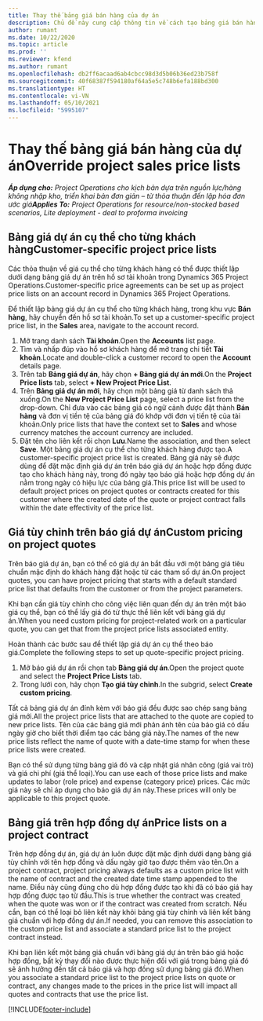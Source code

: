 ```yaml
---
title: Thay thế bảng giá bán hàng của dự án
description: Chủ đề này cung cấp thông tin về cách tạo bảng giá bán hàng tùy chỉnh.
author: rumant
ms.date: 10/22/2020
ms.topic: article
ms.prod: ''
ms.reviewer: kfend
ms.author: rumant
ms.openlocfilehash: db2ff6acaad6ab4cbcc98d3d5b06b36ed23b758f
ms.sourcegitcommit: 40f68387f594180af64a5e5c748b6efa188bd300
ms.translationtype: HT
ms.contentlocale: vi-VN
ms.lasthandoff: 05/10/2021
ms.locfileid: "5995107"
---
```

# <a name="override-project-sales-price-lists"></a><span data-ttu-id="c90b7-103">Thay thế bảng giá bán hàng của dự án</span><span class="sxs-lookup"><span data-stu-id="c90b7-103">Override project sales price lists</span></span>

<span data-ttu-id="c90b7-104">_**Áp dụng cho:** Project Operations cho kịch bản dựa trên nguồn lực/hàng không nhập kho, triển khai bản đơn giản – từ thỏa thuận đến lập hóa đơn ước giá_</span><span class="sxs-lookup"><span data-stu-id="c90b7-104">_**Applies To:** Project Operations for resource/non-stocked based scenarios, Lite deployment - deal to proforma invoicing_</span></span>

## <a name="customer-specific-project-price-lists"></a><span data-ttu-id="c90b7-105">Bảng giá dự án cụ thể cho từng khách hàng</span><span class="sxs-lookup"><span data-stu-id="c90b7-105">Customer-specific project price lists</span></span>

<span data-ttu-id="c90b7-106">Các thỏa thuận về giá cụ thể cho từng khách hàng có thể được thiết lập dưới dạng bảng giá dự án trên hồ sơ tài khoản trong Dynamics 365 Project Operations.</span><span class="sxs-lookup"><span data-stu-id="c90b7-106">Customer-specific price agreements can be set up as project price lists on an account record in Dynamics 365 Project Operations.</span></span>

<span data-ttu-id="c90b7-107">Để thiết lập bảng giá dự án cụ thể cho từng khách hàng, trong khu vực **Bán hàng**, hãy chuyển đến hồ sơ tài khoản.</span><span class="sxs-lookup"><span data-stu-id="c90b7-107">To set up a customer-specific project price list, in the **Sales** area, navigate to the account record.</span></span>

1. <span data-ttu-id="c90b7-108">Mở trang danh sách **Tài khoản**.</span><span class="sxs-lookup"><span data-stu-id="c90b7-108">Open the **Accounts** list page.</span></span>
2. <span data-ttu-id="c90b7-109">Tìm và nhấp đúp vào hồ sơ khách hàng để mở trang chi tiết **Tài khoản**.</span><span class="sxs-lookup"><span data-stu-id="c90b7-109">Locate and double-click a customer record to open the **Account** details page.</span></span>
3. <span data-ttu-id="c90b7-110">Trên tab **Bảng giá dự án**, hãy chọn **+ Bảng giá dự án mới**.</span><span class="sxs-lookup"><span data-stu-id="c90b7-110">On the **Project Price lists** tab, select **+ New Project Price List**.</span></span>
4. <span data-ttu-id="c90b7-111">Trên **Bảng giá dự án mới**, hãy chọn một bảng giá từ danh sách thả xuống.</span><span class="sxs-lookup"><span data-stu-id="c90b7-111">On the **New Project Price List** page, select a price list from the drop-down.</span></span> <span data-ttu-id="c90b7-112">Chỉ đưa vào các bảng giá có ngữ cảnh được đặt thành **Bán hàng** và đơn vị tiền tệ của bảng giá đó khớp với đơn vị tiền tệ của tài khoản.</span><span class="sxs-lookup"><span data-stu-id="c90b7-112">Only price lists that have the context set to **Sales** and whose currency matches the account currency are included.</span></span>
5. <span data-ttu-id="c90b7-113">Đặt tên cho liên kết rồi chọn **Lưu**.</span><span class="sxs-lookup"><span data-stu-id="c90b7-113">Name the association, and then select **Save**.</span></span> <span data-ttu-id="c90b7-114">Một bảng giá dự án cụ thể cho từng khách hàng được tạo.</span><span class="sxs-lookup"><span data-stu-id="c90b7-114">A customer-specific project price list is created.</span></span> <span data-ttu-id="c90b7-115">Bảng giá này sẽ được dùng để đặt mặc định giá dự án trên báo giá dự án hoặc hợp đồng được tạo cho khách hàng này, trong đó ngày tạo báo giá hoặc hợp đồng dự án nằm trong ngày có hiệu lực của bảng giá.</span><span class="sxs-lookup"><span data-stu-id="c90b7-115">This price list will be used to default project prices on project quotes or contracts created for this customer where the created date of the quote or project contract falls within the date effectivity of the price list.</span></span>

## <a name="custom-pricing-on-project-quotes"></a><span data-ttu-id="c90b7-116">Giá tùy chỉnh trên báo giá dự án</span><span class="sxs-lookup"><span data-stu-id="c90b7-116">Custom pricing on project quotes</span></span>

<span data-ttu-id="c90b7-117">Trên báo giá dự án, bạn có thể có giá dự án bắt đầu với một bảng giá tiêu chuẩn mặc định do khách hàng đặt hoặc từ các tham số dự án.</span><span class="sxs-lookup"><span data-stu-id="c90b7-117">On project quotes, you can have project pricing that starts with a default standard price list that defaults from the customer or from the project parameters.</span></span>

<span data-ttu-id="c90b7-118">Khi bạn cần giá tùy chỉnh cho công việc liên quan đến dự án trên một báo giá cụ thể, bạn có thể lấy giá đó từ thực thể liên kết với bảng giá dự án.</span><span class="sxs-lookup"><span data-stu-id="c90b7-118">When you need custom pricing for project-related work on a particular quote, you can get that from the project price lists associated entity.</span></span>

<span data-ttu-id="c90b7-119">Hoàn thành các bước sau để thiết lập giá dự án cụ thể theo báo giá.</span><span class="sxs-lookup"><span data-stu-id="c90b7-119">Complete the following steps to set up quote-specific project pricing.</span></span>

1. <span data-ttu-id="c90b7-120">Mở báo giá dự án rồi chọn tab **Bảng giá dự án**.</span><span class="sxs-lookup"><span data-stu-id="c90b7-120">Open the project quote and select the **Project Price Lists** tab.</span></span>
2. <span data-ttu-id="c90b7-121">Trong lưới con, hãy chọn **Tạo giá tùy chỉnh**.</span><span class="sxs-lookup"><span data-stu-id="c90b7-121">In the subgrid, select **Create custom pricing**.</span></span>

<span data-ttu-id="c90b7-122">Tất cả bảng giá dự án đính kèm với báo giá đều được sao chép sang bảng giá mới.</span><span class="sxs-lookup"><span data-stu-id="c90b7-122">All the project price lists that are attached to the quote are copied to new price lists.</span></span> <span data-ttu-id="c90b7-123">Tên của các bảng giá mới phản ánh tên của báo giá có dấu ngày giờ cho biết thời điểm tạo các bảng giá này.</span><span class="sxs-lookup"><span data-stu-id="c90b7-123">The names of the new price lists reflect the name of quote with a date-time stamp for when these price lists were created.</span></span>

<span data-ttu-id="c90b7-124">Bạn có thể sử dụng từng bảng giá đó và cập nhật giá nhân công (giá vai trò) và giá chi phí (giá thể loại).</span><span class="sxs-lookup"><span data-stu-id="c90b7-124">You can use each of those price lists and make updates to labor (role price) and expense (category price) prices.</span></span> <span data-ttu-id="c90b7-125">Các mức giá này sẽ chỉ áp dụng cho báo giá dự án này.</span><span class="sxs-lookup"><span data-stu-id="c90b7-125">These prices will only be applicable to this project quote.</span></span>

## <a name="price-lists-on-a-project-contract"></a><span data-ttu-id="c90b7-126">Bảng giá trên hợp đồng dự án</span><span class="sxs-lookup"><span data-stu-id="c90b7-126">Price lists on a project contract</span></span>

<span data-ttu-id="c90b7-127">Trên hợp đồng dự án, giá dự án luôn được đặt mặc định dưới dạng bảng giá tùy chỉnh với tên hợp đồng và dấu ngày giờ tạo được thêm vào tên.</span><span class="sxs-lookup"><span data-stu-id="c90b7-127">On a project contract, project pricing always defaults as a custom price list with the name of contract and the created date time stamp appended to the name.</span></span> <span data-ttu-id="c90b7-128">Điều này cũng đúng cho dù hợp đồng được tạo khi đã có báo giá hay hợp đồng được tạo từ đầu.</span><span class="sxs-lookup"><span data-stu-id="c90b7-128">This is true whether the contract was created when the quote was won or if the contract was created from scratch.</span></span> <span data-ttu-id="c90b7-129">Nếu cần, bạn có thể loại bỏ liên kết này khỏi bảng giá tùy chỉnh và liên kết bảng giá chuẩn với hợp đồng dự án.</span><span class="sxs-lookup"><span data-stu-id="c90b7-129">If needed, you can remove this association to the custom price list and associate a standard price list to the project contract instead.</span></span>

<span data-ttu-id="c90b7-130">Khi bạn liên kết một bảng giá chuẩn với bảng giá dự án trên báo giá hoặc hợp đồng, bất kỳ thay đổi nào được thực hiện đối với giá trong bảng giá đó sẽ ảnh hưởng đến tất cả báo giá và hợp đồng sử dụng bảng giá đó.</span><span class="sxs-lookup"><span data-stu-id="c90b7-130">When you associate a standard price list to the project price lists on quote or contract, any changes made to the prices in the price list will impact all quotes and contracts that use the price list.</span></span>


[!INCLUDE[footer-include](../includes/footer-banner.md)]